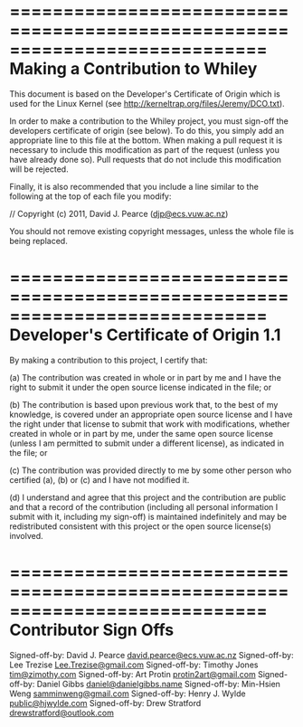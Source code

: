 ============================================================================
Making a Contribution to Whiley
============================================================================

This document is based on the Developer's Certificate of Origin which
is used for the Linux Kernel (see
http://kerneltrap.org/files/Jeremy/DCO.txt).

In order to make a contribution to the Whiley project, you must
sign-off the developers certificate of origin (see below).  To do
this, you simply add an appropriate line to this file at the bottom.
When making a pull request it is necessary to include this
modification as part of the request (unless you have already done so).
Pull requests that do not include this modification will be rejected.

Finally, it is also recommended that you include a line similar to the
following at the top of each file you modify:

// Copyright (c) 2011, David J. Pearce (djp@ecs.vuw.ac.nz)

You should not remove existing copyright messages, unless the whole
file is being replaced.

============================================================================
Developer's Certificate of Origin 1.1
============================================================================

By making a contribution to this project, I certify that:

(a) The contribution was created in whole or in part by me and I
    have the right to submit it under the open source license
    indicated in the file; or

(b) The contribution is based upon previous work that, to the best
    of my knowledge, is covered under an appropriate open source
    license and I have the right under that license to submit that
    work with modifications, whether created in whole or in part
    by me, under the same open source license (unless I am
    permitted to submit under a different license), as indicated
    in the file; or

(c) The contribution was provided directly to me by some other
    person who certified (a), (b) or (c) and I have not modified
    it.

(d) I understand and agree that this project and the contribution
    are public and that a record of the contribution (including all
    personal information I submit with it, including my sign-off) is
    maintained indefinitely and may be redistributed consistent with
    this project or the open source license(s) involved.

============================================================================
Contributor Sign Offs
============================================================================

Signed-off-by: David J. Pearce <david.pearce@ecs.vuw.ac.nz>
Signed-off-by: Lee Trezise <Lee.Trezise@gmail.com>
Signed-off-by: Timothy Jones <tim@zimothy.com>
Signed-off-by: Art Protin <protin2art@gmail.com>
Signed-off-by: Daniel Gibbs <daniel@danielgibbs.name>
Signed-off-by: Min-Hsien Weng <samminweng@gmail.com>
Signed-off-by: Henry J. Wylde <public@hjwylde.com>
Signed-off-by: Drew Stratford <drewstratford@outlook.com>
